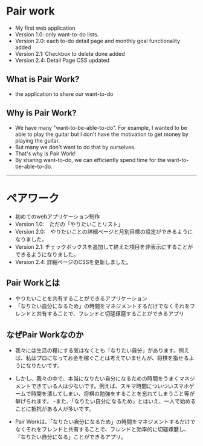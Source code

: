 # Pair work

- My first web application
- Version 1.0: only want-to-do lists.
- Version 2.0: each to-do detail page and monthly goal functionality added
- Version 2.1: Checkbox to delete done added
- Version 2.4: Detail Page CSS updated
## What is Pair Work?
- the application to share our want-to-do

## Why is Pair Work?
- We have many "want-to-be-able-to-do". For example, I wanted to be able to play the guitar but I don't have the motivation to get money by playing the guitar.
- But many we don't want to do that by ourselves. 
- That's why is Pair Work!
- By sharing want-to-do, we can efficiently spend time for the want-to-be-able-to-do. 

-----------------------------------------------------------------------------------------------------------------------------------------------------------------------------------
# ペアワーク

- 初めてのwebアプリケーション制作
- Version 1.0:　ただの「やりたいことリスト」
- Version 2.0:　やりたいことの詳細ページと月別目標の設定ができるようになりました。
- Version 2.1: チェックボックスを追加して終えた項目を非表示にすることができるようになりました。
- Version 2.4: 詳細ページのCSSを更新しました。
## Pair Workとは
- やりたいことを共有することができるアプリケーション
- 「なりたい自分になるため」の時間をマネジメントするだけでなくそれをフレンドと共有することで、フレンドと切磋琢磨することができるアプリ

## なぜPair Workなのか
 - 我々には生活の糧にする気はなくとも「なりたい自分」があります。例えば、私はプロになってお金を稼ぐことは考えていませんが、将棋を指せるようになりたいです。
 - しかし、我々の中で、本当になりたい自分になるための時間をうまくマネジメントできている人は少ないです。例えば、スキマ時間についついスマホゲームで時間を潰してしまい、将棋の勉強をすることを忘れてしまうこと等が挙げられます。
 -また、「なりたい自分になるため」とはいえ、一人で始めることに抵抗がある人が多いです。
 
 - Pair Workは、「なりたい自分になるため」の時間をマネジメントするだけでなくそれをフレンドと共有することで、フレンドと効率的に切磋琢磨し、「なりたい自分になる」ことができるアプリ。
